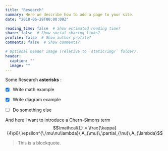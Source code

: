 ```yaml
---
title: "Research"
summary: Here we describe how to add a page to your site.
date: "2018-06-28T00:00:00Z"

reading_time: false  # Show estimated reading time?
share: false  # Show social sharing links?
profile: false  # Show author profile?
comments: false  # Show comments?

# Optional header image (relative to `static/img/` folder).
header:
  caption: ""
  image: ""
---
```


Some Research **asterisks** :

- [x] Write math example
- [x] Write diagram example
- [ ] Do something else


And here I want to introduce a Chern-Simons term $$\mathcal{L} = \frac{\kappa}{4\pi}\,\epsilon^{\,\mu\nu\lambda}\,A_{\mu}\,\partial_{\nu}\,A_{\lambda}$$

> This is a blockquote.
